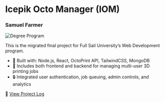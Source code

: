 # Icepik Octo Manager (IOM)

### Samuel Farmer

![Degree Program](https://img.shields.io/badge/degree-web%20development-blue.svg)

This is the migrated final project for Full Sail University’s Web Development program.

- 🔧 Built with: Node.js, React, OctoPrint API, TailwindCSS, MongoDB
- 📂 Includes both frontend and backend for managing multi-user 3D printing jobs
- 🔒 Integrated user authentication, job queuing, admin controls, and analytics

📘 [View Project Log](./docs/log.md)
